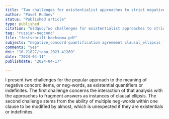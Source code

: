 ```yaml
---
title: "Two challenges for existentialist approaches to strict negative concord"
author: "Pavel Rudnev"
status: "Published article"
type: published
citation: "&ldquo;Two challenges for existentialist approaches to strict negative concord.&rdquo; <em>TABU: Bulletin voor Taalwetenschap</em> 2024 Special Issue ‘Festschrift for Jack Hoeksema – Festschrift voor Jack Hoeksema’, 312–328."
tag: "russian-negconc"
file: "festschrift-hoeksema.pdf"
subjects: "negative_concord quantification agreement clausal_ellipsis fragment_answers syntax_semantics_interface"
comments: "yes"
doi: "10.21827/tabu.2023.41269"
date: "2024-04-11"
publishdate: "2024-04-17"

---
```



I present two challenges for the popular approach to the meaning of negative concord items, or neg-words, as existential quantifiers or indefinites. The first challenge concerns the interaction of that analysis with the approaches to fragment answers as instances of clausal ellipsis. The second challenge stems from the ability of multiple neg-words within one clause to be modified by almost, which is unexpected if they are existentials or indefinites.
